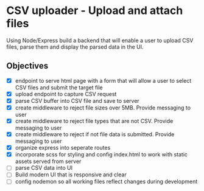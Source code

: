 # CSV uploader - Upload and attach files

Using Node/Express build a backend that will enable a user to upload CSV files, parse them and display the parsed data in the UI.

## Objectives

- [x] endpoint to serve html page with a form that will allow a user to select CSV files and submit the target file
- [x] upload endpoint to capture CSV request
- [x] parse CSV buffer into CSV file and save to server
- [x] create middleware to reject file sizes over 5MB. Provide messaging to user
- [x] create middleware to reject file types that are not CSV. Provide messaging to user
- [x] create middleware to reject if not file data is submitted. Provide messaging to user
- [x] organize express into seperate routes
- [x] incorporate scss for styling and config index.html to work with static assets served from server
- [ ] parse CSV data into UI
- [ ] Build modern UI that is responsive and clear
- [ ] config nodemon so all working files reflect changes during development
